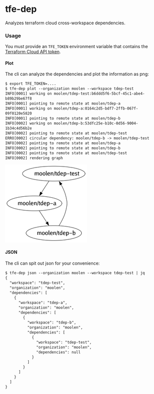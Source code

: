 # tfe-dep

Analyzes terraform cloud cross-workspace dependencies.

### Usage

You must provide an `TFE_TOKEN` environment variable that contains the [Terraform Cloud API token](https://www.terraform.io/cloud-docs/users-teams-organizations/api-tokens).


#### Plot

The cli can analyze the dependencies and plot the information as png:

```
$ export TFE_TOKEN=....
$ tfe-dep plot --organization moolen --workspace tdep-test
INFO[0001] working on moolen/tdep-test:b6ddd5f6-5bcf-45c1-abe4-b89b29be67f8
INFO[0001] pointing to remote state at moolen/tdep-a
INFO[0001] working on moolen/tdep-a:0164c2d5-bdf7-2ffb-067f-09f0120e5820
INFO[0001] pointing to remote state at moolen/tdep-b
INFO[0002] working on moolen/tdep-b:53dfc25e-b10c-0d56-9004-1b34c4d56b2e
INFO[0002] pointing to remote state at moolen/tdep-test
ERRO[0002] circular dependency: moolen/tdep-b -> moolen/tdep-test
INFO[0002] pointing to remote state at moolen/tdep-a
INFO[0002] pointing to remote state at moolen/tdep-b
INFO[0002] pointing to remote state at moolen/tdep-test
INFO[0002] rendering graph
```

![](./graph.png)

#### JSON
The cli can spit out json for your convenience:
```
$ tfe-dep json --organization moolen --workspace tdep-test | jq
{
  "workspace": "tdep-test",
  "organization": "moolen",
  "dependencies": [
    {
      "workspace": "tdep-a",
      "organization": "moolen",
      "dependencies": [
        {
          "workspace": "tdep-b",
          "organization": "moolen",
          "dependencies": [
            {
              "workspace": "tdep-test",
              "organization": "moolen",
              "dependencies": null
            }
          ]
        }
      ]
    }
  ]
}
```
